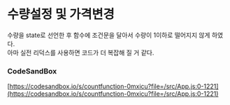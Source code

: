 # 수량설정 및 가격변경

수량을 state로 선언한 후 함수에 조건문을 달아서 수량이 1이하로 떨어지지 않게 하였다. \
아마 실전 리덕스를 사용하면 코드가 더 복잡해 질 거 같다.

### CodeSandBox

[https://codesandbox.io/s/countfunction-0mxicu?file=/src/App.js:0-1221](https://codesandbox.io/s/countfunction-0mxicu?file=/src/App.js:0-1221)
